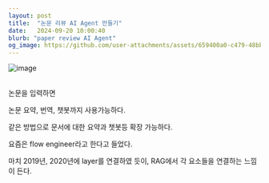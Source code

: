 ```yaml
---
layout: post
title:  "논문 리뷰 AI Agent 만들기"
date:   2024-09-20 10:00:40
blurb: "paper review AI Agent"
og_image: https://github.com/user-attachments/assets/659400a0-c479-48bb-bf2a-bf574c499510
---
```


![image](https://github.com/user-attachments/assets/659400a0-c479-48bb-bf2a-bf574c499510)
<br />
<br />


논문을 입력하면 

논문 요약, 번역, 챗봇까지 사용가능하다. 

같은 방법으로 문서에 대한 요약과 챗봇등 확장 가능하다. 

요즘은 flow engineer라고 한다고 들었다.

마치 2019년, 2020년에 layer를 연결하였 듯이, RAG에서 각 요소들을 연결하는 느낌이 든다.


